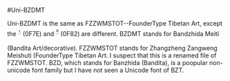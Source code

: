 #Uni-BZDMT

Uni-BZDMT is the same as FZZWMSTOT--FounderType Tibetan Art, except the ཾ (0F7E) and  ྃ (0F82) are different. 
BZDMT stands for Bandzhida Meiti (Bandita Art/decorative). FZZWMSTOT stands for Zhangzheng Zangweng Meishuti (FounderType Tibetan Art. 
I suspect that this is a renamed file of FZZWMSTOT. 
BZD, which stands for Banzhida (Bandita), is a poopular non-unicode font family but I have not seen a Unicode font of BZT. 
